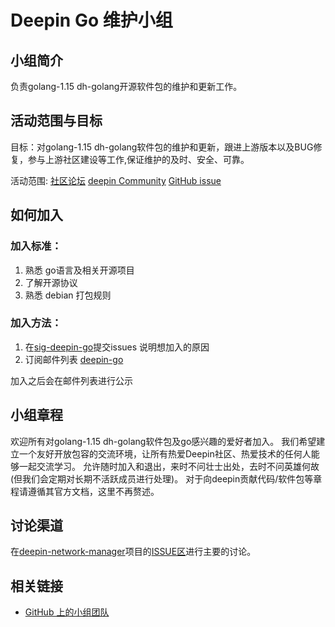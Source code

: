 <!--

请按照实际情况编辑此文件，以使内容适应您所要创建的 SIG 的实际情况，并在发起申请时删除此段注释。

请注意：

以下五段二级标题均为必须存在的段落。小组也可根据自身需求增加其它的段落和详细的描述，但不应删除此处的四个段落。

-->
# Deepin Go 维护小组

## 小组简介

负责golang-1.15 dh-golang开源软件包的维护和更新工作。

## 活动范围与目标

目标：对golang-1.15 dh-golang软件包的维护和更新，跟进上游版本以及BUG修复，参与上游社区建设等工作,保证维护的及时、安全、可靠。

活动范围: [社区论坛](https://bbs.deepin.org/) [deepin Community](https://github.com/deepin-community/) [GitHub issue](https://github.com/linuxdeepin/developer-center/issues)

## 如何加入

### 加入标准：

1. 熟悉 go语言及相关开源项目
2. 了解开源协议
2. 熟悉 debian 打包规则

### 加入方法：

1. 在[sig-deepin-go](https://github.com/deepin-community/sig-deepin-go/issues)提交issues 说明想加入的原因
2. 订阅邮件列表 [deepin-go](https://www.freelists.org/list/deepin-go)

加入之后会在邮件列表进行公示

## 小组章程

欢迎所有对golang-1.15 dh-golang软件包及go感兴趣的爱好者加入。
我们希望建立一个友好开放包容的交流环境，让所有热爱Deepin社区、热爱技术的任何人能够一起交流学习。
允许随时加入和退出，来时不问壮士出处，去时不问英雄何故(但我们会定期对长期不活跃成员进行处理)。
对于向deepin贡献代码/软件包等章程请遵循其官方文档，这里不再赘述。

## 讨论渠道

在[deepin-network-manager](https://github.com/deepin-community/sig-deepin-go)项目的[ISSUE区](https://github.com/deepin-community/sig-deepin-go/issues)进行主要的讨论。

## 相关链接

- [GitHub 上的小组团队](https://github.com/orgs/deepin-community/teams/sig-deepin-go)